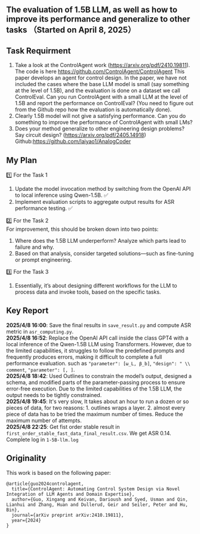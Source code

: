 ## The evaluation of 1.5B LLM, as well as how to improve its performance and generalize to other tasks （Started on April 8, 2025）

## Task Requirment
1. Take a look at the ControlAgent work (https://arxiv.org/pdf/2410.19811). The code is here https://github.com/ControlAgent/ControlAgent
This paper develops an agent for control design. In the paper, we have not included the cases where the base LLM model is small (say something at the level of 1.5B), and the evaluation is done on a dataset we call ControlEval. Can you run ControlAgent with a small LLM at the level of 1.5B and report the performance on ControlEval? (You need to figure out from the Github repo how the evaluation is automatically done).
2. Clearly 1.5B model will not give a satisfying performance. Can you do something to improve the performance of ControlAgent with small LMs?
3. Does your method generalize to other engineering design problems? Say circuit design? (https://arxiv.org/pdf/2405.14918) Github:https://github.com/laiyao1/AnalogCoder

## My Plan
1️⃣ For the Task 1 
1. Update the model invocation method by switching from the OpenAI API to local inference using Qwen-1.5B. ✅
2. Implement evaluation scripts to aggregate output results for ASR performance testing. ✅

2️⃣ For the Task 2 \
For improvement, this should be broken down into two points:
1. Where does the 1.5B LLM underperform? Analyze which parts lead to failure and why.
2. Based on that analysis, consider targeted solutions—such as fine-tuning or prompt engineering.

3️⃣ For the Task 3 
1. Essentially, it’s about designing different workflows for the LLM to process data and invoke tools, based on the specific tasks.

## Key Report
**2025/4/8 16:00**: Save the final results in `save_result.py` and compute ASR metric in `asr_computing.py`. \
**2025/4/8 16:52**: Replace the OpenAI API call inside the class GPT4 with a local inference of the Qwen-1.5B LLM using Transformers. However, due to the limited capabilities, it struggles to follow the predefined prompts and frequently produces errors, making it difficult to complete a full performance evaluation. such as `"parameter": [ω_L, β_b]`, `"design": " \\ comment`, `"parameter": [, ]`. \
**2025/4/8 18:42**: Used Outlines to constrain the model’s output, designed a schema, and modified parts of the parameter-passing process to ensure error-free execution. Due to the limited capabilities of the 1.5B LLM, the output needs to be tightly constrained. \
**2025/4/8 19:45**: It's very slow, It takes about an hour to run a dozen or so pieces of data, for two reasons: 1. outlines wraps a layer. 2. almost every piece of data has to be tried the maximum number of times. Reduce the maximum number of attempts. \
**2025/4/8 22:25**: Get fist order stable result in `first_order_stable_fast_data_final_result.csv`. We get ASR 0.14. Complete log in `1-5B-llm.log`

## Originality

This work is based on the following paper:

```
@article{guo2024controlagent,
  title={ControlAgent: Automating Control System Design via Novel Integration of LLM Agents and Domain Expertise},
  author={Guo, Xingang and Keivan, Darioush and Syed, Usman and Qin, Lianhui and Zhang, Huan and Dullerud, Geir and Seiler, Peter and Hu, Bin},
  journal={arXiv preprint arXiv:2410.19811},
  year={2024}
}
```
